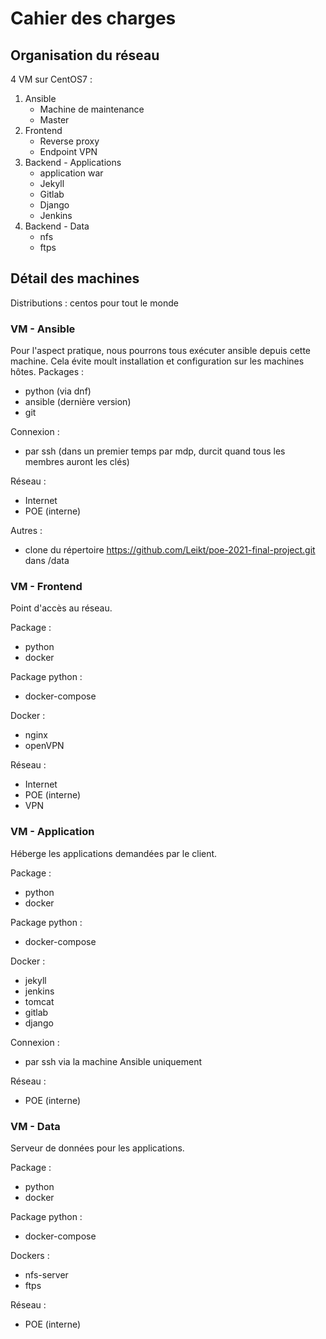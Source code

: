 # Cahier des charges
## Organisation du réseau
4 VM sur CentOS7 :

1. Ansible
    - Machine de maintenance
    - Master
2. Frontend
    - Reverse proxy
    - Endpoint VPN
3. Backend - Applications
    - application war
    - Jekyll
    - Gitlab
    - Django
    - Jenkins
4. Backend - Data
    - nfs
    - ftps

## Détail des machines
Distributions : centos pour tout le monde

### VM - Ansible
Pour l'aspect pratique, nous pourrons tous exécuter ansible depuis cette machine. Cela évite moult installation et configuration sur les machines hôtes.
Packages :
- python (via dnf)
- ansible (dernière version)
- git

Connexion :
- par ssh (dans un premier temps par mdp, durcit quand tous les membres auront les clés)

Réseau :
- Internet
- POE (interne)

Autres :
- clone du répertoire https://github.com/Leikt/poe-2021-final-project.git dans /data

### VM - Frontend
Point d'accès au réseau.

Package :
- python
- docker

Package python :
- docker-compose

Docker :
- nginx
- openVPN

Réseau :
- Internet
- POE (interne)
- VPN

### VM - Application
Héberge les applications demandées par le client.

Package :
- python
- docker

Package python :
- docker-compose

Docker :
- jekyll
- jenkins
- tomcat
- gitlab
- django

Connexion :
- par ssh via la machine Ansible uniquement

Réseau :
- POE (interne)

### VM - Data
Serveur de données pour les applications.

Package :
- python
- docker

Package python :
- docker-compose

Dockers :
- nfs-server
- ftps

Réseau :
- POE (interne)